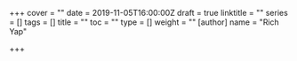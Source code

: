 +++
cover = ""
date = 2019-11-05T16:00:00Z
draft = true
linktitle = ""
series = []
tags = []
title = ""
toc = ""
type = []
weight = ""
[author]
name = "Rich Yap"

+++
